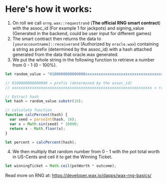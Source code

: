# Here's how it works:
1. On roll we call `orng.wax::requestrand` (**The official RNG smart contract**) with the assoc_id (For example 1 for jackpots) and signing_value (Generated in the backend, could be user input for different games)
2. The smart contract then returns the data to `[youraccountname]::receiverand` (Authorized by `oracle.wax`) containing a string as prefix (determined by the assoc_id) with a hash attached generated from the data that oracle.wax generated.
3. We put the whole string in the following function to retrieve a number from 0 - 1 (0 - 100%).
```js
let random_value = "0100000000000000xxxxxxxxxxxxxxxxxxxxxxxxxxxxxxxxxxxxxxxxxxxxxxxxxxxxxxxxxxxxxxx";

// 0100000000000000 = prefix (determined by the assoc_id)
// xxxxxxxxxxxxxxxxxxxxxxxxxxxxxxxxxxxxxxxxxxxxxxxxxxxxxxxxxxxxxxx = random hash attached generated by `oracle.wax`

// Extract hash
let hash = random_value.substr(16);

// calculate function
function calcPercent(hash) {
  var seed = parseInt(hash, 16);
  var x = Math.sin(seed) * 10000;
  return x - Math.floor(x);
}

let percent = calcPercent(hash);
```
4. We then multiply that random number from 0 - 1 with the pot total worth in US-Cents and ceil it to get the Winning Ticket.

```js
let winningTicket = Math.ceil(potWorth * outcome);
```

Read more on RNG at: https://developer.wax.io/dapps/wax-rng-basics/
